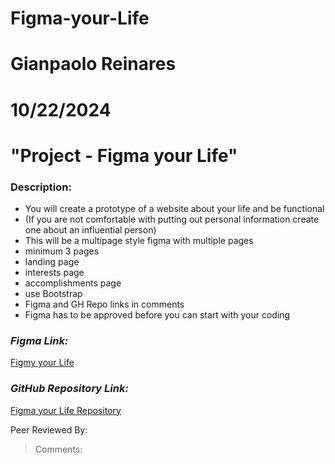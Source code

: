 # Figma-your-Life

# Gianpaolo Reinares
# 10/22/2024
# "Project - Figma your Life"
### Description: 
- You will create a prototype of a website about your life and be functional 
- (If you are not comfortable with putting out personal information create one about an influential person)
- This will be a multipage style figma with multiple pages  
- minimum 3 pages 
- landing page
- interests page
- accomplishments page
- use Bootstrap
- Figma and GH Repo links in comments
- Figma has to be approved before you can start with your coding 

### _Figma Link:_
[Figmy your Life](https://www.figma.com/design/sQLxTgB5UV4SlcdZ751R9N/Figma-your-Life?node-id=1-112&t=LlypsOgfuuwzUwjj-1)

### _GitHub Repository Link:_
[Figma your Life Repository](https://github.com/MandoxaElemental/Figma-your-Life.git)


Peer Reviewed By: 
> Comments: 
